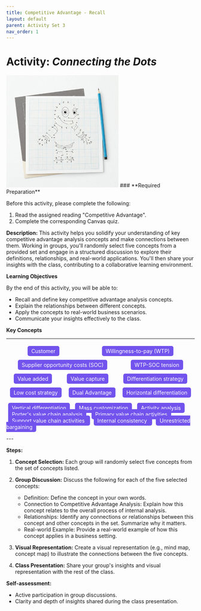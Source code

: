 ```yaml
---
title: Competitive Advantage - Recall
layout: default
parent: Activity Set 3
nav_order: 1
---
```

# Activity: *Connecting the Dots* 

<img src="/assets/images/connect-the-dots.jpeg" alt="An image of a connect the dots drawing" width="300"/>
### **Required Preparation**

Before this activity, please complete the following:

1.  Read the assigned reading "Competitive Advantage".
2.  Complete the corresponding Canvas quiz.



**Description:** This activity helps you solidify your understanding of key competitive advantage analysis concepts and make connections between them. Working in groups, you'll randomly select five concepts from a provided set and engage in a structured discussion to explore their definitions, relationships, and real-world applications. You'll then share your insights with the class, contributing to a collaborative learning environment.

**Learning Objectives**

By the end of this activity, you will be able to:

*   Recall and define key competitive advantage analysis concepts.
*   Explain the relationships between different concepts.
*   Apply the concepts to real-world business scenarios.
*   Communicate your insights effectively to the class.


**Key Concepts**

---

<div style="display: flex; flex-wrap: wrap; color: white;justify-content: space-around; width=100%">
<span style="background-color: #7253ed; padding: 5px 10px; margin: 5px; border-radius: 5px;">Customer</span>
<span style="background-color: #7253ed; padding: 5px 10px; margin: 5px; border-radius: 5px;">Willingness-to-pay (WTP)</span>
<span style="background-color: #7253ed; padding: 5px 10px; margin: 5px; border-radius: 5px;"> Supplier opportunity costs (SOC)</span>
<span style="background-color: #7253ed; padding: 5px 10px; margin: 5px; border-radius: 5px;"> WTP-SOC tension</span>
<span style="background-color: #7253ed; padding: 5px 10px; margin: 5px; border-radius: 5px;"> Value added</span>
<span style="background-color: #7253ed; padding: 5px 10px; margin: 5px; border-radius: 5px;">Value capture</span>
<span style="background-color: #7253ed; padding: 5px 10px; margin: 5px; border-radius: 5px;"> Differentiation strategy</span>
<span style="background-color: #7253ed; padding: 5px 10px; margin: 5px; border-radius: 5px;"> Low cost strategy</span>
<span style="background-color: #7253ed; padding: 5px 10px; margin: 5px; border-radius: 5px;"> Dual Advantage</span>
<span style="background-color: #7253ed; padding: 5px 10px; margin: 5px; border-radius: 5px;"> Horizontal differentiation</span>

<span style="background-color: #7253ed; padding: 5px 10px; margin: 5px; border-radius: 5px;"> Vertical differentiation</span>
<span style="background-color: #7253ed; padding: 5px 10px; margin: 5px; border-radius: 5px;"> Mass customization</span>
<span style="background-color: #7253ed; padding: 5px 10px; margin: 5px; border-radius: 5px;"> Activity analysis </span>
<span style="background-color: #7253ed; padding: 5px 10px; margin: 5px; border-radius: 5px;"> Porter's value chain analysis</span>
<span style="background-color: #7253ed; padding: 5px 10px; margin: 5px; border-radius: 5px;"> Primary value chain activities </span>
<span style="background-color: #7253ed; padding: 5px 10px; margin: 5px; border-radius: 5px;"> Support value chain activities </span>
<span style="background-color: #7253ed; padding: 5px 10px; margin: 5px; border-radius: 5px;"> Internal consistency </span>
<span style="background-color: #7253ed; padding: 5px 10px; margin: 5px; border-radius: 5px;"> Unrestricted bargaining </span>
</div>
---

**Steps:**

1.  **Concept Selection:** Each group will randomly select five concepts from the set of concepts listed.

2.  **Group Discussion:** Discuss the following for each of the five selected concepts:
    *   Definition: Define the concept in your own words.
    *   Connection to Competitive Advantage Analysis: Explain how this concept relates to the overall process of internal analysis.
    *   Relationships: Identify any connections or relationships between this concept and other concepts in the set. Summarize why it matters.
    *   Real-world Example: Provide a real-world example of how this concept applies in a business setting.
3.  **Visual Representation:** Create a visual representation (e.g., mind map, concept map) to illustrate the connections between the five concepts.
4.  **Class Presentation:** Share your group's insights and visual representation with the rest of the class.

**Self-assessment:**

*   Active participation in group discussions.
*   Clarity and depth of insights shared during the class presentation.